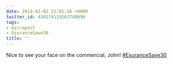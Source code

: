 ```yaml
---
date: 2014-02-02 22:01:16 +0000
twitter_id: 430174119263748096
tags:
- micropost
- EsuranceSave30
title: ''
---
```


Nice to see your face on the commercial, John! [#EsuranceSave30](https://twitter.com/hashtag/EsuranceSave30)
